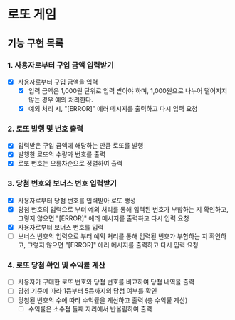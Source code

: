 # 로또 게임 

## 기능 구현 목록

### 1. 사용자로부터 구입 금액 입력받기
  - [x] 사용자로부터 구입 금액을 입력
    - [x] 입력 금액은 1,000원 단위로 입력 받아야 하며, 1,000원으로 나누어 떨어지지 않는 경우 예외 처리한다.
    - [x] 예외 처리 시, "[ERROR]" 에러 메시지를 출력하고 다시 입력 요청

### 2. 로또 발행 및 번호 출력
  - [x] 입력받은 구입 금액에 해당하는 만큼 로또를 발행
  - [x] 발행한 로또의 수량과 번호를 출력
  - [x] 로또 번호는 오름차순으로 정렬하여 출력

### 3. 당첨 번호와 보너스 번호 입력받기
  - [x] 사용자로부터 당첨 번호를 입력받아 로또 생성
  - [x] 당첨 번호의 입력으로 부터 예외 처리를 통해 입력된 번호가 부합하는 지 확인하고, 그렇지 않으면 "[ERROR]" 에러 메시지를 출력하고 다시 입력 요청
  - [x] 사용자로부터 보너스 번호를 입력 
  - [ ] 보너스 번호의 입력으로 부터 예외 처리를 통해 입력된 번호가 부합하는 지 확인하고, 그렇지 않으면 "[ERROR]" 에러 메시지를 출력하고 다시 입력 요청

### 4. 로또 당첨 확인 및 수익률 계산
  - [ ] 사용자가 구매한 로또 번호와 당첨 번호를 비교하여 당첨 내역을 출력
  - [ ] 당첨 기준에 따라 1등부터 5등까지의 당첨 여부를 확인
  - [ ] 당첨된 번호의 수에 따라 수익률을 계산하고 출력 (총 수익률 계산)
    - [ ] 수익률은 소수점 둘째 자리에서 반올림하여 출력